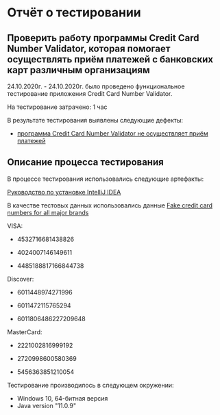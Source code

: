 # Отчёт о тестировании <Credit Card Number Validator>

## Проверить работу программы Credit Card Number Validator, которая помогает осуществлять приём платежей с банковских карт различным организациям

24.10.2020г. - 24.10.2020г. было проведено функциональное тестирование приложения Credit Card Number Validator.

На тестирование затрачено: 1 час

В результате тестирования выявлены следующие дефекты:

* [программа Credit Card Number Validator не осуществляет приём платежей](https://github.com/YesPechenko/Credit-Card-Number-Validator/issues/1#issue-728789540)

## Описание процесса тестирования

В процессе тестирования использовались следующие артефакты:

[Руководство по установке IntelliJ IDEA](https://github.com/netology-code/javaqa-homeworks/blob/master/intro/idea.md)


В качестве тестовых данных использовались данные 
[Fake credit card numbers for all major brands](https://www.freeformatter.com/credit-card-number-generator-validator.html)

VISA:

* 4532716681438826
	
* 4024007146149611

* 4485188817166844738 

Discover:

* 6011448974271996

* 6011472115765294

* 6011806486227209648 

MasterCard:

* 2221002816999192

* 2720998600580369

* 5456363851210054

Тестирование производилось в следующем окружении:
* Windows 10, 64-битная версия
* Java version "11.0.9"